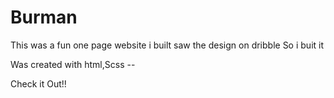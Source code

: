 <h1>Burman</h1>

<p>This was a fun one page website i built saw the design on dribble So i buit it</p>
<p>Was created with html,Scss -- </p>
<p>Check it Out!!</p>